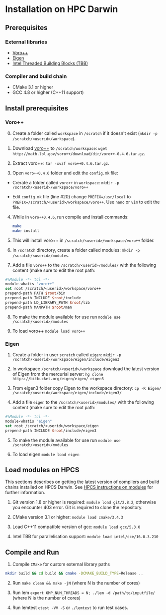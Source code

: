 # Installation on HPC Darwin
## Prerequisites
### External libraries
* [Voro++](http://math.lbl.gov/voro++/)
* [Eigen](http://eigen.tuxfamily.org/)
* [Intel Threaded Building Blocks (TBB)](https://www.threadingbuildingblocks.org/)

### Compiler and build chain
* CMake 3.1 or higher
* GCC 4.8 or higher (C++11 support)

## Install prerequisites
### Voro++
0. Create a folder called `workspace` in `/scratch` if it doesn't exist (`mkdir -p /scratch/<userid>/workspace`).

1. Download [voro++](http://math.lbl.gov/voro++/download/) to `/scratch/workspace`: `wget http://math.lbl.gov/voro++/download/dir/voro++-0.4.6.tar.gz`.

2. Extract voro++: `tar -xvzf voro++0.4.6.tar.gz`.

3. Open `voro++0.4.6` folder and edit the `config.mk` file:

* Crerate a folder called `voro++` in `workspace`: `mkdir -p /scratch/<userid>/workspace/voro++`

* Edit `config.mk` file (line #20) change `PREFIX=/usr/local` to `PREFIX=/scratch/<userid>/workspace/voro++`. Use `nano` or `vim` to edit the file.

4. While in `voro++0.4.6`, run compile and install commands:

    ```bash
    make
    make install
    ```
5. This will install voro++ in `/scratch/<userid>/workspace/voro++` folder.

6. In `/scratch` directory, create a folder called modules: `mkdir -p /scratch/<userid>/modules`. 

7. Add a file `voro++` to the `/scratch/<userid>/modules/` with the following content (make sure to edit the root path:

```tcl
#%Module -*- tcl -*-
module-whatis "voro++"
set root /scratch/<userid>/workspace/voro++
prepend-path PATH $root/bin
prepend-path INCLUDE $root/include
prepend-path LD_LIBRARY_PATH $root/lib
prepend-path MANPATH $root/man
```

8. To make the module available for use run `module use /scratch/<userid>/modules`

9. To load voro++ `module load voro++`

### Eigen
1. Create a folder in user `scratch` called `eigen`: `mkdir -p /scratch/<userid>/workspace/eigen/include/eigen3`

2. In workspace `/scratch/<userid>/workspace` download the latest version of Eigen from the mercurial server: `hg clone https://bitbucket.org/eigen/eigen/ eigen3`
 
3. From eigen3 folder copy Eigen to the workspace directory: `cp -R Eigen/ /scratch/<userid>/workspace/eigen/include/eigen3/`

4. Add a file `eigen` to the `/scratch/<userid>/modules/` with the following content (make sure to edit the root path:

```tcl
#%Module -*- tcl -*-
module-whatis "eigen"
set root /scratch/<userid>/workspace/eigen
prepend-path INCLUDE $root/include/eigen3
```
5. To make the module available for use run `module use /scratch/<userid>/modules`

6. To load eigen `module load eigen`


## Load modules on HPCS

This sections describes on getting the latest version of compilers and build chains installed on HPCS Darwin. See [HPCS instructions on modules](http://www.hpc.cam.ac.uk/using-clusters/quick-start#section-3) for further information.

1. Git version 1.8 or higher is required: `module load git/2.8.2`, otherwise you encounter 403 error. Git is required to clone the repository. 

2. CMake version 3.1 or higher: `module load cmake/3.4.3`

3. Load C++11 compatible version of gcc: `module load gcc/5.3.0`

4. Intel TBB for parallelisation support: `module load intel/cce/16.0.3.210`



## Compile and Run

1. Compile `CMake` for custom external library paths

```bash
mkdir build && cd build && cmake -DCMAKE_BUILD_TYPE=Release ..
```

2. Run `make clean && make -jN` (where N is the number of cores)

3. Run lem `export OMP_NUM_THREADS = N; ./lem -d /path/to/inputfile/` (where N is the number of cores)

4. Run lemtest `ctest -VV -S` or `./lemtest` to run test cases.
